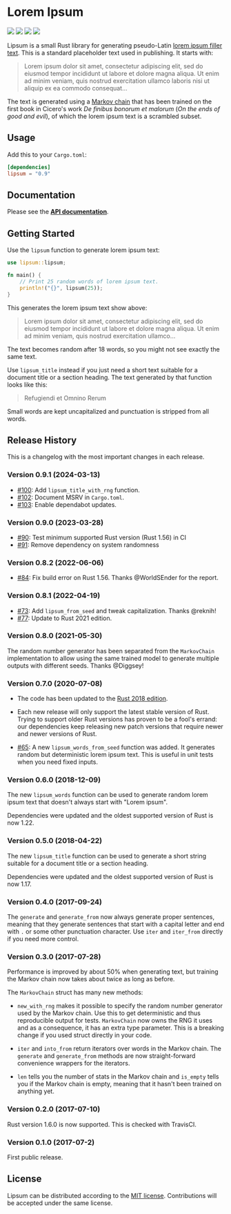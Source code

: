 # Lorem Ipsum

[![](https://github.com/mgeisler/textwrap/workflows/build/badge.svg)][build-status]
[![](https://codecov.io/gh/mgeisler/lipsum/branch/master/graph/badge.svg)][codecov]
[![](https://img.shields.io/crates/v/lipsum.svg)][crates-io]
[![](https://docs.rs/lipsum/badge.svg)][api-docs]

Lipsum is a small Rust library for generating pseudo-Latin [lorem
ipsum filler text][lorem ipsum]. This is a standard placeholder text
used in publishing. It starts with:

> Lorem ipsum dolor sit amet, consectetur adipiscing elit, sed do
> eiusmod tempor incididunt ut labore et dolore magna aliqua. Ut enim
> ad minim veniam, quis nostrud exercitation ullamco laboris nisi ut
> aliquip ex ea commodo consequat…

The text is generated using a [Markov chain] that has been trained on
the first book in Cicero's work _De finibus bonorum et malorum_ (_On
the ends of good and evil_), of which the lorem ipsum text is a
scrambled subset.

## Usage

Add this to your `Cargo.toml`:

```toml
[dependencies]
lipsum = "0.9"
```

## Documentation

Please see the **[API documentation][api-docs]**.

## Getting Started

Use the `lipsum` function to generate lorem ipsum text:

```rust
use lipsum::lipsum;

fn main() {
    // Print 25 random words of lorem ipsum text.
    println!("{}", lipsum(25));
}
```

This generates the lorem ipsum text show above:

> Lorem ipsum dolor sit amet, consectetur adipiscing elit, sed do
> eiusmod tempor incididunt ut labore et dolore magna aliqua. Ut enim
> ad minim veniam, quis nostrud exercitation ullamco…

The text becomes random after 18 words, so you might not see exactly
the same text.

Use `lipsum_title` instead if you just need a short text suitable for
a document title or a section heading. The text generated by that
function looks like this:

> Refugiendi et Omnino Rerum

Small words are kept uncapitalized and punctuation is stripped from
all words.

## Release History

This is a changelog with the most important changes in each release.

### Version 0.9.1 (2024-03-13)

* [#100](https://github.com/mgeisler/lipsum/pull/100): Add
  `lipsum_title_with_rng` function.
* [#102](https://github.com/mgeisler/lipsum/pull/102): Document MSRV in
  `Cargo.toml`.
* [#103](https://github.com/mgeisler/lipsum/pull/103): Enable dependabot
  updates.

### Version 0.9.0 (2023-03-28)

* [#90](https://github.com/mgeisler/lipsum/pull/90): Test minimum
  supported Rust version (Rust 1.56) in CI
* [#91](https://github.com/mgeisler/lipsum/pull/91): Remove dependency
  on system randomness

### Version 0.8.2 (2022-06-06)

* [#84](https://github.com/mgeisler/lipsum/pull/84): Fix build error
  on Rust 1.56. Thanks @WorldSEnder for the report.

### Version 0.8.1 (2022-04-19)

* [#73](https://github.com/mgeisler/lipsum/pull/73): Add
  `lipsum_from_seed` and tweak capitalization. Thanks @reknih!
* [#77](https://github.com/mgeisler/lipsum/pull/77): Update to Rust
  2021 edition.

### Version 0.8.0 (2021-05-30)

The random number generator has been separated from the `MarkovChain`
implementation to allow using the same trained model to generate
multiple outputs with different seeds. Thanks @Diggsey!

### Version 0.7.0 (2020-07-08)

-   The code has been updated to the [Rust 2018 edition][rust-2018].

-   Each new release will only support the latest stable version of
    Rust. Trying to support older Rust versions has proven to be a
    fool's errand: our dependencies keep releasing new patch versions
    that require newer and newer versions of Rust.

-   [#65](https://github.com/mgeisler/lipsum/pull/65): A new
    `lipsum_words_from_seed` function was added. It generates random but
    deterministic lorem ipsum text. This is useful in unit tests when
    you need fixed inputs.

### Version 0.6.0 (2018-12-09)

The new `lipsum_words` function can be used to generate random lorem
ipsum text that doesn't always start with "Lorem ipsum".

Dependencies were updated and the oldest supported version of Rust is
now 1.22.

### Version 0.5.0 (2018-04-22)

The new `lipsum_title` function can be used to generate a short string
suitable for a document title or a section heading.

Dependencies were updated and the oldest supported version of Rust is
now 1.17.

### Version 0.4.0 (2017-09-24)

The `generate` and `generate_from` now always generate proper
sentences, meaning that they generate sentences that start with a
capital letter and end with `.` or some other punctuation character.
Use `iter` and `iter_from` directly if you need more control.

### Version 0.3.0 (2017-07-28)

Performance is improved by about 50% when generating text, but
training the Markov chain now takes about twice as long as before.

The `MarkovChain` struct has many new methods:

-   `new_with_rng` makes it possible to specify the random number
    generator used by the Markov chain. Use this to get deterministic
    and thus reproducible output for tests. `MarkovChain` now owns the
    RNG it uses and as a consequence, it has an extra type parameter.
    This is a breaking change if you used struct directly in your code.

-   `iter` and `into_from` return iterators over words in the Markov
    chain. The `generate` and `generate_from` methods are now
    straight-forward convenience wrappers for the iterators.

-   `len` tells you the number of stats in the Markov chain and
    `is_empty` tells you if the Markov chain is empty, meaning that it
    hasn't been trained on anything yet.

### Version 0.2.0 (2017-07-10)

Rust version 1.6.0 is now supported. This is checked with TravisCI.

### Version 0.1.0 (2017-07-2)

First public release.

## License

Lipsum can be distributed according to the [MIT license][mit].
Contributions will be accepted under the same license.

[build-status]: https://github.com/mgeisler/lipsum/actions?query=workflow%3Abuild+branch%3Amaster
[codecov]: https://codecov.io/gh/mgeisler/lipsum
[crates-io]: https://crates.io/crates/lipsum
[api-docs]: https://docs.rs/lipsum/
[lorem ipsum]: https://en.wikipedia.org/wiki/Lorem_ipsum
[markov chain]: https://en.wikipedia.org/wiki/Markov_chain
[rust-2018]: https://doc.rust-lang.org/edition-guide/rust-2018/
[mit]: LICENSE
